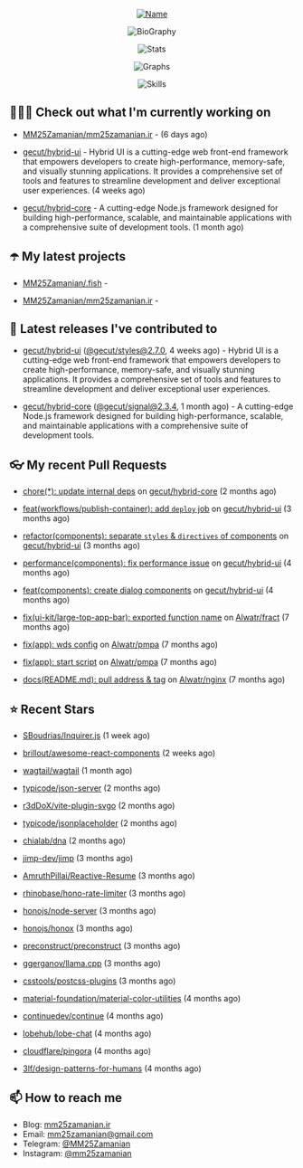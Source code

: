 <p align="center">
  <a href="https://github.com/MM25Zamanian">
    <img
      src="https://readme-typing-svg.demolab.com?font=Comic+Neue&weight=800&size=30&duration=4000&pause=1000&color=04F759&center=true&vCenter=true&multiline=true&repeat=false&width=462&lines=S.+MohammadMahdi+Zamanian"
      alt="Name"
    />
  </a>
</p>

<p align="center">
  <img
    src="https://readme-typing-svg.demolab.com?font=Comic+Neue&duration=4000&pause=1000&color=04F759&center=true&vCenter=true&lines=Junior+Full-Stack+Developer;Focusing+on+Front-End+With+Best+Practice;Trying+to+Learn+SW+Architecture+Patterns"
    alt="BioGraphy"
  />
</p>

<p align="center">
  <img src="https://streak-stats.demolab.com/?user=MM25Zamanian&hide_border=true&border_radius=0&date_format=j%20M%5B%20Y%5D&mode=weekly&card_width=400&background=000802&sideLabels=04F759&dates=04F759&sideNums=04F759&currStreakNum=04F759&ring=04F759&currStreakLabel=04F759&fire=EB4705&hide_longest_streak=true" alt="Stats" />
</p>

<p align="center">
  <img
    src="https://github-readme-activity-graph.vercel.app/graph?username=MM25Zamanian&bg_color=000802&color=04F759&line=04F759&point=ffffff&area=true&hide_border=true"
    alt="Graphs"
  />
</p>

<p align="center">
  <img
    src="https://skillicons.dev/icons?i=androidstudio,arduino,bash,bootstrap,cpp,ts,codepen,css,django,docker,figma,linux,lit,md,mongodb,nginx,nodejs,py,vscode,vite&perline=10"
    alt="Skills"
  />
</p>


## 👨🏻‍💻 Check out what I'm currently working on



- [MM25Zamanian/mm25zamanian.ir](https://github.com/MM25Zamanian/mm25zamanian.ir) -  (6 days ago)

- [gecut/hybrid-ui](https://github.com/gecut/hybrid-ui) - Hybrid UI is a cutting-edge web front-end framework that empowers developers to create high-performance, memory-safe, and visually stunning applications. It provides a comprehensive set of tools and features to streamline development and deliver exceptional user experiences. (4 weeks ago)

- [gecut/hybrid-core](https://github.com/gecut/hybrid-core) - A cutting-edge Node.js framework designed for building high-performance, scalable, and maintainable applications with a comprehensive suite of development tools. (1 month ago)

## ☂️ My latest projects



- [MM25Zamanian/.fish](https://github.com/MM25Zamanian/.fish) - 

- [MM25Zamanian/mm25zamanian.ir](https://github.com/MM25Zamanian/mm25zamanian.ir) - 

## 🎉 Latest releases I've contributed to



- [gecut/hybrid-ui](https://github.com/gecut/hybrid-ui) ([@gecut/styles@2.7.0](https://github.com/gecut/hybrid-ui/releases/tag/%40gecut/styles%402.7.0), 4 weeks ago) - Hybrid UI is a cutting-edge web front-end framework that empowers developers to create high-performance, memory-safe, and visually stunning applications. It provides a comprehensive set of tools and features to streamline development and deliver exceptional user experiences.

- [gecut/hybrid-core](https://github.com/gecut/hybrid-core) ([@gecut/signal@2.3.4](https://github.com/gecut/hybrid-core/releases/tag/%40gecut/signal%402.3.4), 1 month ago) - A cutting-edge Node.js framework designed for building high-performance, scalable, and maintainable applications with a comprehensive suite of development tools.

## 👓 My recent Pull Requests



- [chore(*): update internal deps](https://github.com/gecut/hybrid-core/pull/112) on [gecut/hybrid-core](https://github.com/gecut/hybrid-core) (2 months ago)

- [feat(workflows/publish-container): add `deploy` job](https://github.com/gecut/hybrid-ui/pull/85) on [gecut/hybrid-ui](https://github.com/gecut/hybrid-ui) (3 months ago)

- [refactor(components): separate `styles` &amp; `directives` of components](https://github.com/gecut/hybrid-ui/pull/83) on [gecut/hybrid-ui](https://github.com/gecut/hybrid-ui) (3 months ago)

- [performance(components): fix performance issue](https://github.com/gecut/hybrid-ui/pull/58) on [gecut/hybrid-ui](https://github.com/gecut/hybrid-ui) (4 months ago)

- [feat(components): create dialog components](https://github.com/gecut/hybrid-ui/pull/26) on [gecut/hybrid-ui](https://github.com/gecut/hybrid-ui) (4 months ago)

- [fix(ui-kit/large-top-app-bar): exported function name](https://github.com/Alwatr/fract/pull/155) on [Alwatr/fract](https://github.com/Alwatr/fract) (7 months ago)

- [fix(app): wds config](https://github.com/Alwatr/pmpa/pull/48) on [Alwatr/pmpa](https://github.com/Alwatr/pmpa) (7 months ago)

- [fix(app): start script](https://github.com/Alwatr/pmpa/pull/47) on [Alwatr/pmpa](https://github.com/Alwatr/pmpa) (7 months ago)

- [docs(README.md): pull address &amp; tag](https://github.com/Alwatr/nginx/pull/21) on [Alwatr/nginx](https://github.com/Alwatr/nginx) (7 months ago)

## ⭐ Recent Stars



- [SBoudrias/Inquirer.js](https://github.com/SBoudrias/Inquirer.js) (1 week ago)

- [brillout/awesome-react-components](https://github.com/brillout/awesome-react-components) (2 weeks ago)

- [wagtail/wagtail](https://github.com/wagtail/wagtail) (1 month ago)

- [typicode/json-server](https://github.com/typicode/json-server) (2 months ago)

- [r3dDoX/vite-plugin-svgo](https://github.com/r3dDoX/vite-plugin-svgo) (2 months ago)

- [typicode/jsonplaceholder](https://github.com/typicode/jsonplaceholder) (2 months ago)

- [chialab/dna](https://github.com/chialab/dna) (2 months ago)

- [jimp-dev/jimp](https://github.com/jimp-dev/jimp) (3 months ago)

- [AmruthPillai/Reactive-Resume](https://github.com/AmruthPillai/Reactive-Resume) (3 months ago)

- [rhinobase/hono-rate-limiter](https://github.com/rhinobase/hono-rate-limiter) (3 months ago)

- [honojs/node-server](https://github.com/honojs/node-server) (3 months ago)

- [honojs/honox](https://github.com/honojs/honox) (3 months ago)

- [preconstruct/preconstruct](https://github.com/preconstruct/preconstruct) (3 months ago)

- [ggerganov/llama.cpp](https://github.com/ggerganov/llama.cpp) (3 months ago)

- [csstools/postcss-plugins](https://github.com/csstools/postcss-plugins) (3 months ago)

- [material-foundation/material-color-utilities](https://github.com/material-foundation/material-color-utilities) (4 months ago)

- [continuedev/continue](https://github.com/continuedev/continue) (4 months ago)

- [lobehub/lobe-chat](https://github.com/lobehub/lobe-chat) (4 months ago)

- [cloudflare/pingora](https://github.com/cloudflare/pingora) (4 months ago)

- [3lf/design-patterns-for-humans](https://github.com/3lf/design-patterns-for-humans) (4 months ago)

## 📫 How to reach me

- Blog: [mm25zamanian.ir](https://mm25zamanian.ir)
- Email: [mm25zamanian@gmail.com](mailto://mm25zamanian@gmail.com)
- Telegram: [@MM25Zamanian](https://t.me/MM25Zamanian)
- Instagram: [@mm25zamanian](https://instagram.com/mm25zamanian)
